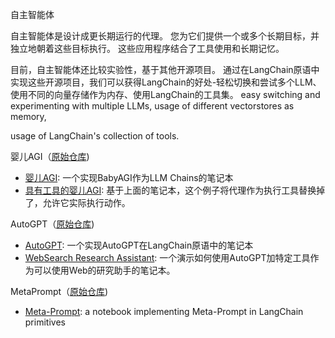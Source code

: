 自主智能体




自主智能体是设计成更长期运行的代理。
您为它们提供一个或多个长期目标，并独立地朝着这些目标执行。
这些应用程序结合了工具使用和长期记忆。


目前，自主智能体还比较实验性，基于其他开源项目。
通过在LangChain原语中实现这些开源项目，我们可以获得LangChain的好处-轻松切换和尝试多个LLM、使用不同的向量存储作为内存、使用LangChain的工具集。
easy switching and experimenting with multiple LLMs, usage of different vectorstores as memory, 

usage of LangChain's collection of tools.



婴儿AGI（[原始仓库](https://github.com/yoheinakajima/babyagi))


- [婴儿AGI](autonomous_agents/baby_agi.ipynb): 一个实现BabyAGI作为LLM Chains的笔记本
- [具有工具的婴儿AGI](autonomous_agents/baby_agi_with_agent.ipynb): 基于上面的笔记本，这个例子将代理作为执行工具替换掉了，允许它实际执行动作。




AutoGPT（[原始仓库](https://github.com/Significant-Gravitas/Auto-GPT))
- [AutoGPT](autonomous_agents/autogpt.ipynb): 一个实现AutoGPT在LangChain原语中的笔记本
- [WebSearch Research Assistant](autonomous_agents/marathon_times.ipynb): 一个演示如何使用AutoGPT加特定工具作为可以使用Web的研究助手的笔记本。


MetaPrompt（[原始仓库](https://github.com/ngoodman/metaprompt))
- [Meta-Prompt](autonomous_agents/meta_prompt.ipynb): a notebook implementing Meta-Prompt in LangChain primitives


